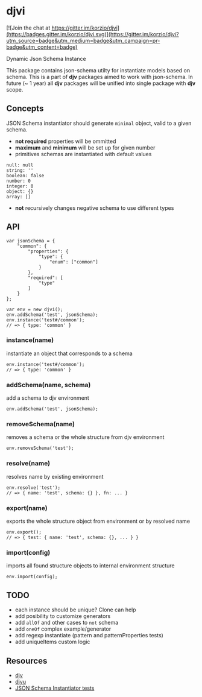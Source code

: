 # djvi

[![Join the chat at https://gitter.im/korzio/djvi](https://badges.gitter.im/korzio/djvi.svg)](https://gitter.im/korzio/djvi?utm_source=badge&utm_medium=badge&utm_campaign=pr-badge&utm_content=badge)

Dynamic Json Schema Instance

This package contains json-schema utilty for instantiate models based on schema.
This is a part of **djv** packages aimed to work with json-schema. In future (~ 1 year) all **djv** packages will be unified into single package with **djv** scope.

## Concepts

JSON Schema instantiator should generate `minimal` object, valid to a given schema.

- **not required** properties will be ommitted
- **maximum** and **minimum** will be set up for given number
- primitives schemas are instantiated with default values
```
null: null
string: ''
boolean: false
number: 0
integer: 0
object: {}
array: []
```
- **not** recursively changes negative schema to use different types

## API

```
var jsonSchema = {
    "common": {
        "properties": {
            "type": {
                "enum": ["common"]
            }
        },
        "required": [
            "type"
        ]
    }
};

var env = new djvi();
env.addSchema('test', jsonSchema);
env.instance('test#/common');
// => { type: 'common' }
```

### instance(name)

instantiate an object that corresponds to a schema
```
env.instance('test#/common');
// => { type: 'common' }
```

### addSchema(name, schema)

add a schema to djv environment

```
env.addSchema('test', jsonSchema);
```

### removeSchema(name)

removes a schema or the whole structure from djv environment

```
env.removeSchema('test');
```

### resolve(name)

resolves name by existing environment

```
env.resolve('test');
// => { name: 'test', schema: {} }, fn: ... }
```

### export(name)

exports the whole structure object from environment or by resolved name

```
env.export();
// => { test: { name: 'test', schema: {}, ... } }
```

### import(config)

imports all found structure objects to internal environment structure

```
env.import(config);
```

## TODO

- each instance should be unique? Clone can help
- add posibility to customize generators
- add `allOf` and other cases to `not` schema
- add `oneOf` complex example/generator
- add regexp instantiate (pattern and patternProperties tests)
- add uniqueItems custom logic

## Resources

- [djv](https://github.com/korzio/djv)
- [djvu](https://github.com/korzio/djvu)
- [JSON Schema Instantiator tests](https://github.com/tomarad/JSON-Schema-Instantiator/blob/master/tests/tests.js)
